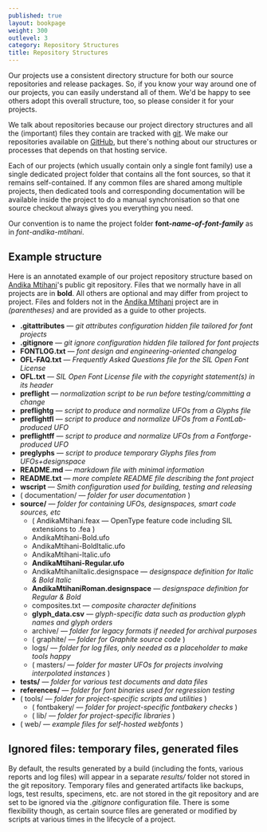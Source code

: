 ```yaml
---
published: true
layout: bookpage
weight: 300
outlevel: 3
category: Repository Structures
title: Repository Structures
---
```


Our projects use a consistent directory structure for both our source repositories and release packages. So, if you know your way around one of our projects, you can easily understand all of them. We'd be happy to see others adopt this overall structure, too, so please consider it for your projects.

We talk about repositories because our project directory structures and all the (important) files they contain are tracked with [git]. We make our repositories available on [GitHub], but there's nothing about our structures or processes that depends on that hosting service.

Each of our projects (which usually contain only a single font family) use a single dedicated project folder that contains all the font sources, so that it remains self-contained. If any common files are shared among multiple projects, then dedicated tools and corresponding documentation will be available inside the project to do a manual synchronisation so that one source checkout always gives you everything you need. 

Our convention is to name the project folder __font-*name-of-font-family*__ as in *font-andika-mtihani*.

## Example structure

Here is an annotated example of our project repository structure based on [Andika Mtihani]'s public git repository. Files that we normally have in all projects are in __bold__. All others are optional and may differ from project to project. Files and folders not in the [Andika Mtihani] project are in *(parentheses)* and are provided as a guide to other projects.

- __.gitattributes__ — *git attributes configuration hidden file tailored for font projects*
- __.gitignore__ — *git ignore configuration hidden file tailored for font projects*
- __FONTLOG.txt__ — *font design and engineering-oriented changelog*
- __OFL-FAQ.txt__ — *Frequently Asked Questions file for the SIL Open Font License*
- __OFL.txt__ — *SIL Open Font License file with the copyright statement(s) in its header*
- __preflight__ — *normalization script to be run before testing/committing a change*
- __preflightg__ — *script to produce and normalize UFOs from a Glyphs file*
- __preflightfl__ — *script to produce and normalize UFOs from a FontLab-produced UFO*
- __preflightff__ — *script to produce and normalize UFOs from a Fontforge-produced UFO*
- __preglyphs__ — *script to produce temporary Glyphs files from UFOs+designspace*
- __README.md__ — *markdown file with minimal information*
- __README.txt__ — *more complete README file describing the font project*
- __wscript__ — *Smith configuration used for building, testing and releasing*
- ( documentation/ — *folder for user documentation* )
- __source/__ — *folder for containing UFOs, designspaces, smart code sources, etc*
  - ( AndikaMtihani.feax — OpenType feature code including SIL extensions to .fea )
  - AndikaMtihani-Bold.ufo
  - AndikaMtihani-BoldItalic.ufo
  - AndikaMtihani-Italic.ufo
  - __AndikaMtihani-Regular.ufo__
  - AndikaMtihaniItalic.designspace — *designspace definition for Italic & Bold Italic*
  - __AndikaMtihaniRoman.designspace__ — *designspace definition for Regular & Bold*
  - composites.txt — *composite character definitions*
  - __glyph_data.csv__ — *glyph-specific data such as production glyph names and glyph orders*
  - archive/ — *folder for legacy formats if needed for archival purposes*
  - ( graphite/ — *folder for Graphite source code* )
  - logs/ — *folder for log files, only needed as a placeholder to make tools happy*
  - ( masters/ — *folder for master UFOs for projects involving interpolated instances* )
- __tests/__ — *folder for various test documents and data files*
- __references/__ — *folder for font binaries used for regression testing*
- ( tools/ — *folder for project-specific scripts and utilities* )
  - ( fontbakery/ — *folder for project-specific fontbakery checks* )
  - ( lib/ — *folder for project-specific libraries* )
- ( web/ — *example files for self-hosted webfonts* )

## Ignored files: temporary files, generated files ###

By default, the results generated by a build (including the fonts, various reports and log files) will appear in a separate *results/* folder not stored in the git repository. Temporary files and generated artifacts like backups, logs, test results, specimens, etc. are not stored in the git repository and are set to be ignored via the *.gitignore* configuration file. There is some flexibility though, as certain source files are generated or modified by scripts at various times in the lifecycle of a project.

[git]: https://git-scm.com/
[GitHub]: https://github.com/
[Andika Mtihani]: https://github.com/silnrsi/font-andika-mtihani
